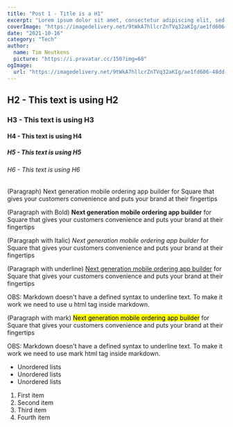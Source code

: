 ```yaml
---
title: "Post 1 - Title is a H1"
excerpt: "Lorem ipsum dolor sit amet, consectetur adipiscing elit, sed do eiusmod tempor incididunt ut labore et dolore magna aliqua. Praesent elementum facilisis leo vel fringilla est ullamcorper eget. At imperdiet dui accumsan sit amet nulla facilities morbi tempus."
coverImage: "https://imagedelivery.net/9tWkA7hllcrZnTVq32aKIg/ae1fd606-48dd-4dac-3ca5-e1cf96d7ce00/public"
date: "2021-10-16"
category: "Tech"
author:
  name: Tim Neutkens
  picture: "https://i.pravatar.cc/150?img=68"
ogImage:
  url: "https://imagedelivery.net/9tWkA7hllcrZnTVq32aKIg/ae1fd606-48dd-4dac-3ca5-e1cf96d7ce00/public"
---
```


## H2 - This text is using H2

### H3 - This text is using H3

#### H4 - This text is using H4

##### H5 - This text is using H5

###### H6 - This text is using H6

(Paragraph) Next generation mobile ordering app builder for Square that gives your customers convenience and puts your brand at their fingertips

(Paragraph with Bold) **Next generation mobile ordering app builder** for Square that gives your customers convenience and puts your brand at their fingertips

(Paragraph with Italic) _Next generation mobile ordering app builder_ for Square that gives your customers convenience and puts your brand at their fingertips

(Paragraph with underline) <u>Next generation mobile ordering app builder</u> for Square that gives your customers convenience and puts your brand at their fingertips

OBS: Markdown doesn't have a defined syntax to underline text. To make it work we need to use u html tag inside markdown.

(Paragraph with mark) <mark>Next generation mobile ordering app builder</mark> for Square that gives your customers convenience and puts your brand at their fingertips

OBS: Markdown doesn't have a defined syntax to underline text. To make it work we need to use mark html tag inside markdown.

- Unordered lists
- Unordered lists
- Unordered lists

1. First item
2. Second item
3. Third item
4. Fourth item
